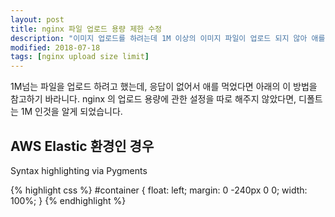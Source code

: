 ```yaml
---
layout: post
title: nginx 파일 업로드 용량 제한 수정
description: "이미지 업로드를 하려는데 1M 이상의 이미지 파일이 업로드 되지 않아 애를 먹었다면 아래의 이 방법을 참고하기 바라니다."
modified: 2018-07-18
tags: [nginx upload size limit]
---
```


1M넘는 파일을 업로드 하려고 했는데, 응답이 없어서 애를 먹었다면 아래의 이 방법을 참고하기 바라니다.
nginx 의 업로드 용량에 관한 설정을 따로 해주지 않았다면, 디폴트는 1M 인것을 알게 되었습니다.


## AWS Elastic 환경인 경우

Syntax highlighting via Pygments

{% highlight css %}
#container {
  float: left;
  margin: 0 -240px 0 0;
  width: 100%;
}
{% endhighlight %}
